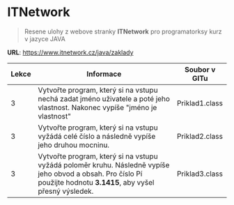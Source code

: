# ITNetwork
> Resene ulohy z webove stranky **ITNetwork** pro programatorksy kurz v jazyce JAVA

**URL**: https://www.itnetwork.cz/java/zaklady

| Lekce | Informace                                                                                                                                                           | Soubor v GITu  |
|-------|---------------------------------------------------------------------------------------------------------------------------------------------------------------------|----------------|
| 3     | Vytvořte program, který si na vstupu nechá zadat jméno uživatele a poté jeho vlastnost. Nakonec vypíše "jméno je vlastnost"                                         | Priklad1.class |
| 3     | Vytvořte program, který si na vstupu vyžádá celé číslo a následně vypíše jeho druhou mocninu.                                                                       | Priklad2.class |
| 3     | Vytvořte program, který si na vstupu vyžádá poloměr kruhu. Následně vypíše jeho obvod a obsah. Pro číslo Pí použijte hodnotu **3.1415**, aby vyšel přesný výsledek. | Priklad3.class |